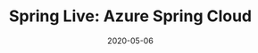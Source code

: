 ---
date: '2020-05-06'
description: Azure Spring Cloud offers a new way to run Spring Boot microservices
  atop Kubernetes. This talk introduces how to easily bring Spring boot microservices
  to the cloud with Azure Spring Cloud, a fully managed service built and operated
  by Microsoft and Pivotal, troubleshoot them and scale them.
lastmod: '2020-05-06'
patterns:
- API
tags:
- Spring Cloud
- Spring Boot
- Microservices
- Kubernetes
- Spring
title: 'Spring Live: Azure Spring Cloud'
youtube_id: CyuhrQtEW90
---